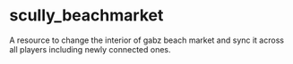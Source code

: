 # scully_beachmarket
 A resource to change the interior of gabz beach market and sync it across all players including newly connected ones.
